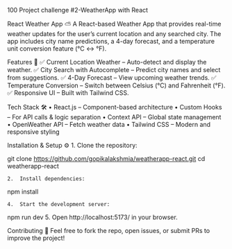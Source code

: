 100 Project challenge #2-WeatherApp with React

React Weather App ⛅
A React-based Weather App that provides real-time weather updates for the user’s current location and any searched city. The app includes city name predictions, a 4-day forecast, and a temperature unit conversion feature (°C ↔ °F).

Features 🚀
✅ Current Location Weather – Auto-detect and display the weather.
✅ City Search with Autocomplete – Predict city names and select from suggestions.
✅ 4-Day Forecast – View upcoming weather trends.
✅ Temperature Conversion – Switch between Celsius (°C) and Fahrenheit (°F).
✅ Responsive UI – Built with Tailwind CSS.

Tech Stack 🛠
	•	React.js – Component-based architecture
	•	Custom Hooks – For API calls & logic separation
	•	Context API – Global state management
	•	OpenWeather API – Fetch weather data
	•	Tailwind CSS – Modern and responsive styling

Installation & Setup ⚙️
	1.	Clone the repository:

git clone https://github.com/gopikalakshmia/weatherapp-react.git
cd weatherapp-react

	2.	Install dependencies:
npm install


	4.	Start the development server:

npm run dev
	5.	Open http://localhost:5173/ in your browser.
 
Contributing 🤝
Feel free to fork the repo, open issues, or submit PRs to improve the project!

